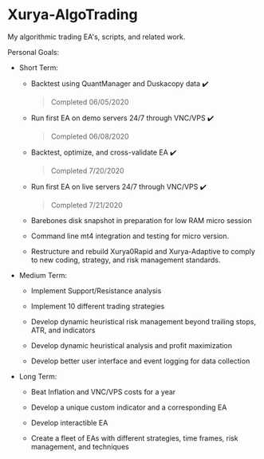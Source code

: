 # Xurya-AlgoTrading
My algorithmic trading EA's, scripts, and related work.

Personal Goals:

* Short Term:

  * Backtest using QuantManager and Duskacopy data :heavy_check_mark:
    > Completed 06/05/2020

  * Run first EA on demo servers 24/7 through VNC/VPS :heavy_check_mark:
    > Completed 06/08/2020

  * Backtest, optimize, and cross-validate EA :heavy_check_mark:
    > Completed 7/20/2020

  * Run first EA on live servers 24/7 through VNC/VPS :heavy_check_mark:
    > Completed 7/21/2020

  * Barebones disk snapshot in preparation for low RAM micro session

  * Command line mt4 integration and testing for micro version.
  
  * Restructure and rebuild Xurya0Rapid and Xurya-Adaptive to comply to new coding, strategy, and risk management standards. 

* Medium Term:

  * Implement Support/Resistance analysis

  * Implement 10 different trading strategies

  * Develop dynamic heuristical risk management beyond trailing stops, ATR, and indicators

  * Develop dynamic heuristical analysis and profit maximization

  * Develop better user interface and event logging for data collection

* Long Term:

  * Beat Inflation and VNC/VPS costs for a year

  * Develop a unique custom indicator and a corresponding EA

  * Develop interactible EA

  * Create a fleet of EAs with different strategies, time frames, risk management, and techniques
